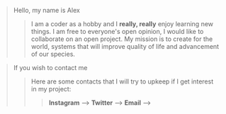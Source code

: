 > Hello, my name is Alex
>>I am a coder as a hobby and I __really, really__ enjoy learning new things.
>>I am free to everyone's open opinion, I would like to collaborate on an open project.
>My mission is to create for the world, systems that will improve quality of life and advancement of our species.

>If you wish to contact me
>>Here are some contacts that I will try to upkeep if I get interest in my project:
>>>__Instagram__ -->
>>>__Twitter__ -->
>>>__Email__ -->
